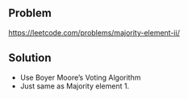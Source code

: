 ## Problem

https://leetcode.com/problems/majority-element-ii/

## Solution

- Use Boyer Moore’s Voting Algorithm
- Just same as Majority element 1.
